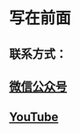 #

# 写在前面

## 联系方式：  

## [微信公众号](https://raw.githubusercontent.com/ssooenftzero/0X/master/YouTube/icon/%E5%BE%AE%E4%BF%A1%E5%85%AC%E4%BC%97%E5%8F%B7.JPG)

## [YouTube](https://www.youtube.com/channel/UCS6QM2n96qXmqURNikf3ceA?view_as=subscriber)
		
#

#